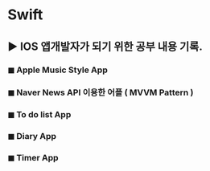 # Swift

 ## ▶︎ IOS 앱개발자가 되기 위한 공부 내용 기록.


### ◼︎ Apple Music Style App

### ◼︎ Naver News API 이용한 어플 ( MVVM Pattern ) 

### ◼︎ To do list App 

### ◼︎ Diary App 

### ◼︎ Timer App
